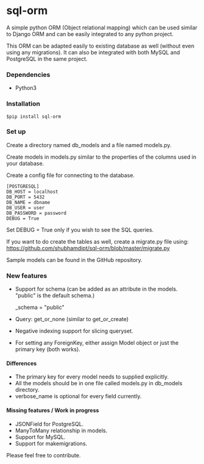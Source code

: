# sql-orm
A simple python ORM (Object relational mapping) which can be used similar to Django ORM and can be easily integrated to any python project.

This ORM can be adapted easily to existing database as well (without even using any migrations). 
It can also be integrated with both MySQL and PostgreSQL in the same project.

### Dependencies

* Python3

### Installation

    $pip install sql-orm

### Set up

Create a directory named db_models and a file named models.py.

Create models in models.py similar to the properties of the columns used in your database.  

Create a config file for connecting to the database.

    [POSTGRESQL]
    DB_HOST = localhost
    DB_PORT = 5432
    DB_NAME = dbname
    DB_USER = user
    DB_PASSWORD = password
    DEBUG = True


Set DEBUG = True only if you wish to see the SQL queries.

If you want to do create the tables as well, create a migrate.py file using: https://github.com/shubhamdipt/sql-orm/blob/master/migrate.py

Sample models can be found in the GitHub repository.

### New features

* Support for schema (can be added as an attribute in the models. "public" is the default schema.)


    _schema = "public"  


* Query: get_or_none (similar to get_or_create)
* Negative indexing support for slicing queryset.
* For setting any ForeignKey, either assign Model object or just the primary key (both works).

#### Differences

* The primary key for every model needs to supplied explicitly.
* All the models should be in one file called models.py in db_models directory.
* verbose_name is optional for every field currently.

#### Missing features / Work in progress

* JSONField for PostgreSQL.
* ManyToMany relationship in models.
* Support for MySQL.
* Support for makemigrations.


Please feel free to contribute.
